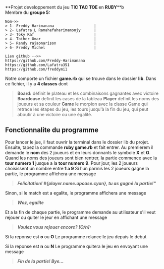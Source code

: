 **Projet developpement du jeu <b>TIC TAC TOE </b> en <strong>RUBY</strong>**b<br>
Membre du **groupe 5:**
```mermaid
Nom->>
> 1- Freddy Harimanana                  |    
> 2- Lafatra L Ramahefaharimamonjy      |   
> 3- Toky Raf                           |
> 4- Toiher Omar                        |
> 5- Randy rajaonarison                 |   
> 6- Freddy Michel                      |   

Lien github -->>
https://github.com/Freddy-Harimanana
https://github.com/Lafatra351
https://github.com/freddymi1
```
Notre comporte un fichier **game.rb** qui se trouve dans le dossier **lib**.
Dans ce fichier, il y a **4 classes** dont
> **Board:** définit le plateau et les combinaisons gagnantes avec victoire
> **Boardcase** definit les cases de la tableau
> **Player** definit les noms des joueurs et sa couleur
> **Game** le morpion avec la classe Game qui retrace les étapes du jeu, les tours jusqu'à la fin du jeu, qui peut aboutir à une victoire ou une égalité.

## Fonctionnalite du programme
Pour lancer le jue, il faut ouvrir la terminal dans le dossier lib du projet. Ensuite, tapez la commande **ruby game.rb** et fait entrer.
Au premierem il demande le **nom** des 2 joueurs et en leurs donnants le symbole **X** et **O**.
Quand les noms des joueurs sont bien rentrer, la partie commence avec la **tour numero 1** jusque a la **tour numero 9**.
Pour jour, les 2 joueurs choisissent un nombre entre **1 a 9**
Si l'un parmis les 2 joueurs gagne la partie, le programme affichera une message

> ***Felicitation! **#{player.name.upcase.cyan}**, tu as gagné la partie!"***

Sinon, si le match est a egalite, le programme affichera une message

> ***Woz, egalite***

Et a la fin de chaque partie, le programme demande au utilisateur s'il veut rejouer ou quiter le jeur en affichant une message

> ***Voulez vous rejouer encore? [O/n]:***

Si la reponse est **o** ou **O**
Le programme relance le jeu depuis le debut

Si la reponse est **n** ou **N**
Le programme quitera le jeu en envoyant une message

> ***Fin de la partie! Bye...***